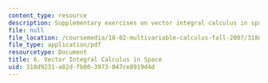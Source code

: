 ```yaml
---
content_type: resource
description: Supplementary exercises on vector integral calculus in space.
file: null
file_location: /coursemedia/18-02-multivariable-calculus-fall-2007/318d9231a82dfb003973047ce8919d4d_vect_intgrl_calc.pdf
file_type: application/pdf
resourcetype: Document
title: 6. Vector Integral Calculus in Space
uid: 318d9231-a82d-fb00-3973-047ce8919d4d
---
```

